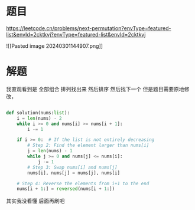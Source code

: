 
# 题目

https://leetcode.cn/problems/next-permutation?envType=featured-list&envId=2cktkvj?envType=featured-list&envId=2cktkvj

![[Pasted image 20240301144907.png]]

# 解题

我直观看到是 全部组合 排列找出来 然后排序 然后找下一个
但是题目需要原地修改， 

```python

def solution(nums:list):
    i = len(nums) - 2
    while i >= 0 and nums[i] >= nums[i + 1]:
        i -= 1

    if i >= 0:  # If the list is not entirely decreasing
        # Step 2: Find the element larger than nums[i]
        j = len(nums) - 1
        while j >= 0 and nums[j] <= nums[i]:
            j -= 1
        # Step 3: Swap nums[i] and nums[j]
        nums[i], nums[j] = nums[j], nums[i]

    # Step 4: Reverse the elements from i+1 to the end
    nums[i + 1:] = reversed(nums[i + 1:])
```

其实我没看懂
后面再刷吧

